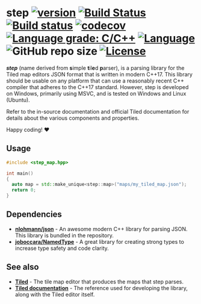 # step [![version](https://img.shields.io/badge/version-0.2.0-red.svg)](https://semver.org) [![Build Status](https://travis-ci.org/albin-johansson/Centurion.svg?branch=master)](https://travis-ci.org/albin-johansson/step) [![Build status](https://ci.appveyor.com/api/projects/status/0ijia28k5u95ro1r?svg=true)](https://ci.appveyor.com/project/AlbinJohansson/step) [![codecov](https://codecov.io/gh/albin-johansson/step/branch/master/graph/badge.svg)](https://codecov.io/gh/albin-johansson/step) [![Language grade: C/C++](https://img.shields.io/lgtm/grade/cpp/g/albin-johansson/step.svg?logo=lgtm&logoWidth=18)](https://lgtm.com/projects/g/albin-johansson/step/context:cpp) [![Language](https://img.shields.io/badge/C%2B%2B-17-blue.svg)](https://en.wikipedia.org/wiki/C%2B%2B#Standardization) ![GitHub repo size](https://img.shields.io/github/repo-size/albin-johansson/step)  [![License](https://img.shields.io/badge/license-MIT-blue.svg)](https://opensource.org/licenses/MIT)

***step*** (name derived from **s**imple **t**il**e**d **p**arser), is a parsing library for the Tiled map editors JSON format that is written in modern C++17. This library should be usable on any platform that can use a reasonably recent C++ compiler that adheres to the C++17 standard. However, step is developed on Windows, primarily using MSVC, and is tested on Windows and Linux (Ubuntu).

Refer to the in-source documentation and official Tiled documentation for details about the various components and properties.

Happy coding! :heart:

## Usage

```C++
#include <step_map.hpp>

int main()
{
  auto map = std::make_unique<step::map>("maps/my_tiled_map.json");
  return 0;
}
```

## Dependencies

* [**nlohmann/json**](https://github.com/nlohmann/json) - An awesome modern C++ library for parsing JSON. This library is bundled in the repository.
* [**joboccara/NamedType**](https://github.com/joboccara/NamedType) - A great library for
 creating strong types to increase type safety and code clarity.

## See also

* [**Tiled**](https://github.com/bjorn/tiled) - The tile map editor that produces the maps that step parses.
* [**Tiled documentation**](https://doc.mapeditor.org/en/stable/) - The reference used for developing the library, along with the Tiled editor itself.
